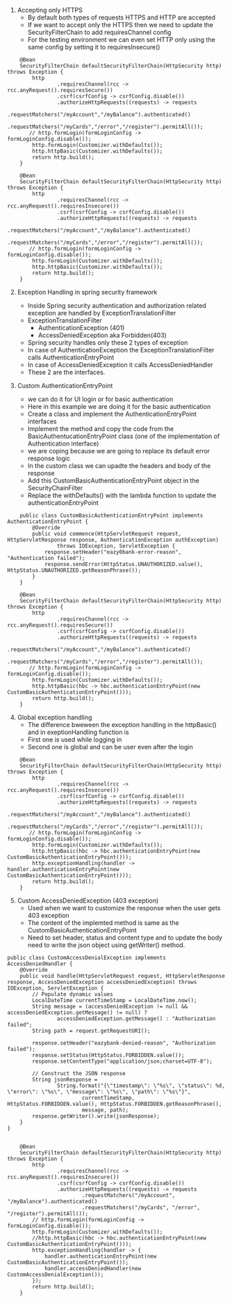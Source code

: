 1. Accepting only HTTPS
   - By default both types of requests HTTPS and HTTP are accepted
   - If we want to accept only the HTTPS then we need to update the SecurityFilterChain to add requiresChannel config
   - For the testing environment we can even set HTTP only using the same config by setting it to requiresInsecure()

```
    @Bean
    SecurityFilterChain defaultSecurityFilterChain(HttpSecurity http) throws Exception {
        http
                .requiresChannel(rcc -> rcc.anyRequest().requiresSecure())
                .csrf(csrfConfig -> csrfConfig.disable())
                .authorizeHttpRequests((requests) -> requests
                .requestMatchers("/myAccount","/myBalance").authenticated()
                .requestMatchers("/myCards","/error","/register").permitAll());
       // http.formLogin(formLoginConfig -> formLoginConfig.disable());
        http.formLogin(Customizer.withDefaults());
        http.httpBasic(Customizer.withDefaults());
        return http.build();
    }

    @Bean
    SecurityFilterChain defaultSecurityFilterChain(HttpSecurity http) throws Exception {
        http
                .requiresChannel(rcc -> rcc.anyRequest().requiresInsecure())
                .csrf(csrfConfig -> csrfConfig.disable())
                .authorizeHttpRequests((requests) -> requests
                .requestMatchers("/myAccount","/myBalance").authenticated()
                .requestMatchers("/myCards","/error","/register").permitAll());
       // http.formLogin(formLoginConfig -> formLoginConfig.disable());
        http.formLogin(Customizer.withDefaults());
        http.httpBasic(Customizer.withDefaults());
        return http.build();
    }

```

2. Exception Handling in spring security framework
   - Inside Spring security authentication and authorization related exception are handled by ExceptionTranslationFilter
   - ExceptionTranslationFilter
     - AuthenticationException (401)
     - AccessDeniedException aka Forbidden(403)
   - Spring security handles only these 2 types of exception
   - In case of AuthenticationException the ExceptionTranslationFilter calls AuthenticationEntryPoint
   - In case of AccessDeniedException it calls AccessDeniedHandler
   - These 2 are the interfaces.

3. Custom AuthenticationEntryPoint
    - we can do it for UI login or for basic authentication
    - Here in this example we are doing it for the basic authentication
    - Create a class and implement the AuthenticationEntryPoint interfaces
    - Implement the method and copy the code from the BasicAuthentucationEntryPoint class (one of the implementation of Authentication interface)
    - we are coping because we are going to replace its default error response logic
    - In the custom class we can upadte the headers and body of the response
    - Add this CustomBasicAuthenticationEntryPoint object in the SecurityChainFilter
    - Replace the withDefaults() with the lambda function to update the authenticationEntryPoint

```
    public class CustomBasicAuthenticationEntryPoint implements AuthenticationEntryPoint {
        @Override
        public void commence(HttpServletRequest request, HttpServletResponse response, AuthenticationException authException)
                throws IOException, ServletException {
            response.setHeader("eazy0bank-error-reason", "Authentication failed");
            response.sendError(HttpStatus.UNAUTHORIZED.value(), HttpStatus.UNAUTHORIZED.getReasonPhrase());
        }
    }

```

```
    @Bean
    SecurityFilterChain defaultSecurityFilterChain(HttpSecurity http) throws Exception {
        http
                .requiresChannel(rcc -> rcc.anyRequest().requiresSecure())
                .csrf(csrfConfig -> csrfConfig.disable())
                .authorizeHttpRequests((requests) -> requests
                .requestMatchers("/myAccount","/myBalance").authenticated()
                .requestMatchers("/myCards","/error","/register").permitAll());
       // http.formLogin(formLoginConfig -> formLoginConfig.disable());
        http.formLogin(Customizer.withDefaults());
        http.httpBasic(hbc -> hbc.authenticationEntryPoint(new CustomBasicAuthenticationEntryPoint()));
        return http.build();
    }

```

4. Global exception handling 
    - The difference bweween the exception handling in the httpBasic() and in exeptionHandling function is
    - First one is used while logging in
    - Second one is global and can be user even after the login


```
    @Bean
    SecurityFilterChain defaultSecurityFilterChain(HttpSecurity http) throws Exception {
        http
                .requiresChannel(rcc -> rcc.anyRequest().requiresInsecure())
                .csrf(csrfConfig -> csrfConfig.disable())
                .authorizeHttpRequests((requests) -> requests
                .requestMatchers("/myAccount","/myBalance").authenticated()
                .requestMatchers("/myCards","/error","/register").permitAll());
       // http.formLogin(formLoginConfig -> formLoginConfig.disable());
        http.formLogin(Customizer.withDefaults());
        http.httpBasic(hbc -> hbc.authenticationEntryPoint(new CustomBasicAuthenticationEntryPoint()));
        http.exceptionHandling(handler -> handler.authenticationEntryPoint(new CustomBasicAuthenticationEntryPoint()));
        return http.build();
    }

```

5. Custom AccessDeniedException (403 exception)
   - Used when we want to customize the response when the user gets 403 exception
   - The content of the implemted method is same as the CustomBasicAuthenticationEntryPoint
   - Need to set header, status and content type and to update the body need to write the json object using getWriter() method.

```
public class CustomAccessDenialException implements AccessDeniedHandler {
    @Override
    public void handle(HttpServletRequest request, HttpServletResponse response, AccessDeniedException accessDeniedException) throws IOException, ServletException {
        // Populate dynamic values
        LocalDateTime currentTimeStamp = LocalDateTime.now();
        String message = (accessDeniedException != null && accessDeniedException.getMessage() != null) ?
                accessDeniedException.getMessage() : "Authorization failed";
        String path = request.getRequestURI();

        response.setHeader("eazybank-denied-reason", "Authorization failed");
        response.setStatus(HttpStatus.FORBIDDEN.value());
        response.setContentType("application/json;charset=UTF-8");

        // Construct the JSON response
        String jsonResponse =
                String.format("{\"timestamp\": \"%s\", \"status\": %d, \"error\": \"%s\", \"message\": \"%s\", \"path\": \"%s\"}",
                        currentTimeStamp, HttpStatus.FORBIDDEN.value(), HttpStatus.FORBIDDEN.getReasonPhrase(),
                        message, path);
        response.getWriter().write(jsonResponse);
    }
}

```

```

    @Bean
    SecurityFilterChain defaultSecurityFilterChain(HttpSecurity http) throws Exception {
        http
                .requiresChannel(rcc -> rcc.anyRequest().requiresInsecure())
                .csrf(csrfConfig -> csrfConfig.disable())
                .authorizeHttpRequests((requests) -> requests
                        .requestMatchers("/myAccount", "/myBalance").authenticated()
                        .requestMatchers("/myCards", "/error", "/register").permitAll());
        // http.formLogin(formLoginConfig -> formLoginConfig.disable());
        http.formLogin(Customizer.withDefaults());
        //http.httpBasic(hbc -> hbc.authenticationEntryPoint(new CustomBasicAuthenticationEntryPoint()));
        http.exceptionHandling(handler -> {
            handler.authenticationEntryPoint(new CustomBasicAuthenticationEntryPoint());
            handler.accessDeniedHandler(new CustomAccessDenialException());
        });
        return http.build();
    }

```